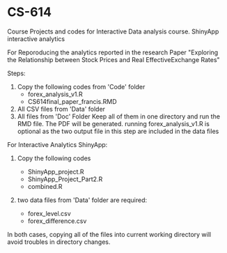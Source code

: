# CS-614
Course Projects and codes for Interactive Data analysis course. ShinyApp interactive analytics

For Reporoducing the analytics reported in the research Paper "Exploring the Relationship between Stock Prices and Real EffectiveExchange Rates"

Steps:
1. Copy the following codes from 'Code' folder
   * forex_analysis_v1.R
   * CS614final_paper_francis.RMD
2. All CSV files from 'Data' folder
3. All files from 'Doc' Folder
Keep all of them in one directory and run the RMD file. The PDF will be generated. running forex_analysis_v1.R is optional as the two output file in this step are included in the data files


For Interactive Analytics ShinyApp:

1. Copy the following codes
  
   * ShinyApp_project.R
   * ShinyApp_Project_Part2.R
   * combined.R
2. two data files from 'Data' folder are required:
   * forex_level.csv
   * forex_difference.csv
  
In both cases, copying all of the files into current working directory will avoid troubles in directory changes.
